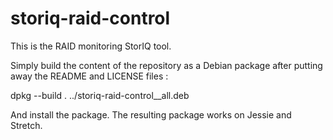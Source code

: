 storiq-raid-control
===================

This is the RAID monitoring StorIQ tool.

Simply build the content of the repository as a Debian package after putting away the README and LICENSE files :

dpkg --build .  ../storiq-raid-control_<version>_all.deb

And install the package. The resulting package works on Jessie and Stretch.
